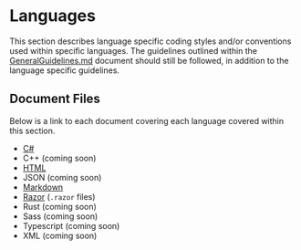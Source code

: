 # Languages

This section describes language specific coding styles and/or conventions used within specific languages. The guidelines outlined within the [GeneralGuidelines.md](../GeneralGuidelines.md) document should still be followed, in addition to the language specific guidelines.

## Document Files

Below is a link to each document covering each language covered within this section.

- [C#](C-Sharp.md)
- C++ (coming soon)
- [HTML](HTML.md)
- JSON (coming soon)
- [Markdown](Markdown.md)
- [Razor](Razor.md) (`.razor` files)
- Rust (coming soon)
- Sass (coming soon)
- Typescript (coming soon)
- XML (coming soon)
